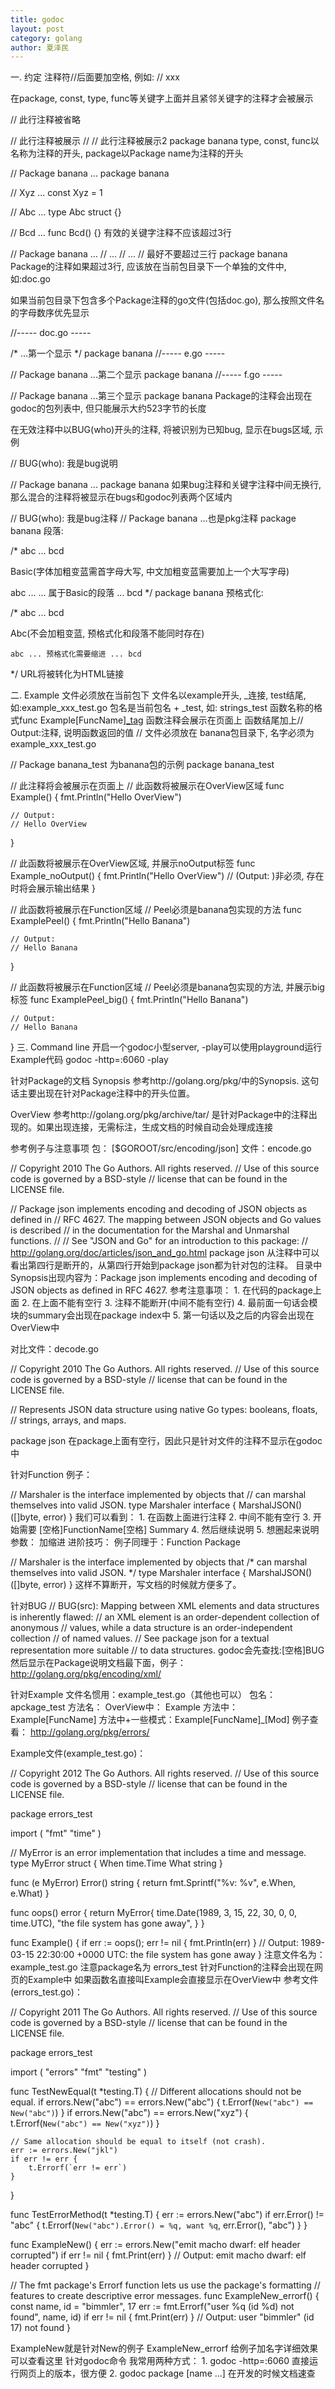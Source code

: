 ```yaml
---
title: godoc
layout: post
category: golang
author: 夏泽民
---
```

一. 约定
注释符//后面要加空格, 例如: // xxx

在package, const, type, func等关键字上面并且紧邻关键字的注释才会被展示

// 此行注释被省略

// 此行注释被展示 
// 
// 此行注释被展示2 
package banana
type, const, func以名称为注释的开头, package以Package name为注释的开头

// Package banana ...
package banana

// Xyz ...
const Xyz = 1

// Abc ...
type Abc struct {}

// Bcd ...
func Bcd() {}
有效的关键字注释不应该超过3行

// Package banana ...
// ...
// ...
// 最好不要超过三行
package banana
Package的注释如果超过3行, 应该放在当前包目录下一个单独的文件中, 如:doc.go

如果当前包目录下包含多个Package注释的go文件(包括doc.go), 那么按照文件名的字母数序优先显示

//----- doc.go -----

/*
...第一个显示
*/
package banana
//----- e.go -----

// Package banana ...第二个显示
package banana
//----- f.go -----

// Package banana ...第三个显示
package banana
Package的注释会出现在godoc的包列表中, 但只能展示大约523字节的长度

在无效注释中以BUG(who)开头的注释, 将被识别为已知bug, 显示在bugs区域, 示例

// BUG(who): 我是bug说明

// Package banana ...
package banana
如果bug注释和关键字注释中间无换行, 那么混合的注释将被显示在bugs和godoc列表两个区域内

// BUG(who): 我是bug注释
// Package banana ...也是pkg注释
package banana
段落:

/*
abc ... bcd

Basic(字体加粗变蓝需首字母大写, 中文加粗变蓝需要加上一个大写字母)

abc
...
... 属于Basic的段落
...
bcd
*/
package banana
预格式化:

/*
abc ... bcd

Abc(不会加粗变蓝, 预格式化和段落不能同时存在)

    abc ... 预格式化需要缩进 ... bcd
*/
URL将被转化为HTML链接

二. Example
文件必须放在当前包下
文件名以example开头, _连接, test结尾, 如:example_xxx_test.go
包名是当前包名 + _test, 如: strings_test
函数名称的格式func Example[FuncName][_tag]()
函数注释会展示在页面上
函数结尾加上// Output:注释, 说明函数返回的值
// 文件必须放在 banana包目录下, 名字必须为example_xxx_test.go

// Package banana_test 为banana包的示例
package banana_test

// 此注释将会被展示在页面上
// 此函数将被展示在OverView区域
func Example() {
    fmt.Println("Hello OverView")
    
    // Output:
    // Hello OverView
}

// 此函数将被展示在OverView区域, 并展示noOutput标签
func Example_noOutput() {
    fmt.Println("Hello OverView")
    // (Output: )非必须, 存在时将会展示输出结果
}

// 此函数将被展示在Function区域
// Peel必须是banana包实现的方法
func ExamplePeel() {
    fmt.Println("Hello Banana")
    
    // Output:
    // Hello Banana
}

// 此函数将被展示在Function区域
// Peel必须是banana包实现的方法, 并展示big标签
func ExamplePeel_big() {
    fmt.Println("Hello Banana")
    
    // Output:
    // Hello Banana
}
三. Command line
开启一个godoc小型server, -play可以使用playground运行Example代码
godoc -http=:6060 -play
<!-- more -->
针对Package的文档
Synopsis
参考http://golang.org/pkg/中的Synopsis. 这句话主要出现在针对Package注释中的开头位置。

OverView
参考http://golang.org/pkg/archive/tar/ 是针对Package中的注释出现的。如果出现连接，无需标注，生成文档的时候自动会处理成连接

参考例子与注意事项
包： [$GOROOT/src/encoding/json] 文件：encode.go

// Copyright 2010 The Go Authors.  All rights reserved.
// Use of this source code is governed by a BSD-style
// license that can be found in the LICENSE file.

// Package json implements encoding and decoding of JSON objects as defined in
// RFC 4627. The mapping between JSON objects and Go values is described
// in the documentation for the Marshal and Unmarshal functions.
//
// See "JSON and Go" for an introduction to this package:
// http://golang.org/doc/articles/json_and_go.html
package json
从注释中可以看出第四行是断开的，从第四行开始到package json都为针对包的注释。 目录中Synopsis出现内容为：Package json implements encoding and decoding of JSON objects as defined in RFC 4627. 参考注意事项： 1. 在代码的package上面 2. 在上面不能有空行 3. 注释不能断开(中间不能有空行) 4. 最前面一句话会模块的summary会出现在package index中 5. 第一句话以及之后的内容会出现在OverView中

对比文件：decode.go

// Copyright 2010 The Go Authors. All rights reserved.
// Use of this source code is governed by a BSD-style
// license that can be found in the LICENSE file.

// Represents JSON data structure using native Go types: booleans, floats,
// strings, arrays, and maps.

package json
在package上面有空行，因此只是针对文件的注释不显示在godoc中

针对Function
例子：

// Marshaler is the interface implemented by objects that
// can marshal themselves into valid JSON.
type Marshaler interface {
	MarshalJSON() ([]byte, error)
}
我们可以看到： 1. 在函数上面进行注释 2. 中间不能有空行 3. 开始需要 [空格]FunctionName[空格] Summary 4. 然后继续说明 5. 想圈起来说明参数： 加缩进 进阶技巧： 例子同理于：Function Package

// Marshaler is the interface implemented by objects that
/*
can marshal themselves into valid JSON.
*/ 
type Marshaler interface {
	MarshalJSON() ([]byte, error)
}
这样不算断开，写文档的时候就方便多了。

针对BUG
// BUG(src): Mapping between XML elements and data structures is inherently flawed:
// an XML element is an order-dependent collection of anonymous
// values, while a data structure is an order-independent collection
// of named values.
// See package json for a textual representation more suitable
// to data structures.
godoc会先查找:[空格]BUG 然后显示在Package说明文档最下面，例子：http://golang.org/pkg/encoding/xml/

针对Example
文件名惯用：example_test.go（其他也可以）
包名： apckage_test
方法名：
OverView中： Example
方法中： Example[FuncName]
方法中+一些模式：Example[FuncName]_[Mod]
例子查看： http://golang.org/pkg/errors/

Example文件(example_test.go)：

// Copyright 2012 The Go Authors.  All rights reserved.
// Use of this source code is governed by a BSD-style
// license that can be found in the LICENSE file.

package errors_test

import (
	"fmt"
	"time"
)

// MyError is an error implementation that includes a time and message.
type MyError struct {
	When time.Time
	What string
}

func (e MyError) Error() string {
	return fmt.Sprintf("%v: %v", e.When, e.What)
}

func oops() error {
	return MyError{
		time.Date(1989, 3, 15, 22, 30, 0, 0, time.UTC),
		"the file system has gone away",
	}
}

func Example() {
	if err := oops(); err != nil {
		fmt.Println(err)
	}
	// Output: 1989-03-15 22:30:00 +0000 UTC: the file system has gone away
}
注意文件名为：example_test.go
注意package名为 errors_test
针对Function的注释会出现在网页的Example中
如果函数名直接叫Example会直接显示在OverView中
参考文件(errors_test.go)：

// Copyright 2011 The Go Authors.  All rights reserved.
// Use of this source code is governed by a BSD-style
// license that can be found in the LICENSE file.

package errors_test

import (
	"errors"
	"fmt"
	"testing"
)

func TestNewEqual(t *testing.T) {
	// Different allocations should not be equal.
	if errors.New("abc") == errors.New("abc") {
		t.Errorf(`New("abc") == New("abc")`)
	}
	if errors.New("abc") == errors.New("xyz") {
		t.Errorf(`New("abc") == New("xyz")`)
	}

	// Same allocation should be equal to itself (not crash).
	err := errors.New("jkl")
	if err != err {
		t.Errorf(`err != err`)
	}
}

func TestErrorMethod(t *testing.T) {
	err := errors.New("abc")
	if err.Error() != "abc" {
		t.Errorf(`New("abc").Error() = %q, want %q`, err.Error(), "abc")
	}
}

func ExampleNew() {
	err := errors.New("emit macho dwarf: elf header corrupted")
	if err != nil {
		fmt.Print(err)
	}
	// Output: emit macho dwarf: elf header corrupted
}

// The fmt package's Errorf function lets us use the package's formatting
// features to create descriptive error messages.
func ExampleNew_errorf() {
	const name, id = "bimmler", 17
	err := fmt.Errorf("user %q (id %d) not found", name, id)
	if err != nil {
		fmt.Print(err)
	}
	// Output: user "bimmler" (id 17) not found
}

ExampleNew就是针对New的例子
ExampleNew_errorf 给例子加名字详细效果可以查看这里
针对godoc命令
我常用两种方式： 1. godoc -http=:6060 直接运行网页上的版本，很方便 2. godoc package [name ...] 在开发的时候文档速查
